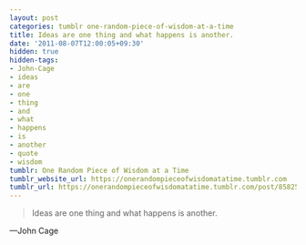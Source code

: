 ```yaml
---
layout: post
categories: tumblr one-random-piece-of-wisdom-at-a-time
title: Ideas are one thing and what happens is another.
date: '2011-08-07T12:00:05+09:30'
hidden: true
hidden-tags:
- John-Cage
- ideas
- are
- one
- thing
- and
- what
- happens
- is
- another
- quote
- wisdom
tumblr: One Random Piece of Wisdom at a Time
tumblr_website_url: https://onerandompieceofwisdomatatime.tumblr.com
tumblr_url: https://onerandompieceofwisdomatatime.tumblr.com/post/8582544712/ideas-are-one-thing-and-what-happens-is-another
---
```

> Ideas are one thing and what happens is another.

—John Cage
